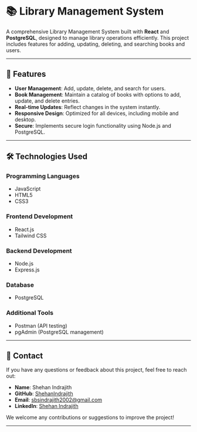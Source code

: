 # 📚 Library Management System

A comprehensive Library Management System built with **React** and **PostgreSQL**, designed to manage library operations efficiently. This project includes features for adding, updating, deleting, and searching books and users.

---

## 🚀 Features

- **User Management**: Add, update, delete, and search for users.
- **Book Management**: Maintain a catalog of books with options to add, update, and delete entries.
- **Real-time Updates**: Reflect changes in the system instantly.
- **Responsive Design**: Optimized for all devices, including mobile and desktop.
- **Secure**: Implements secure login functionality using Node.js and PostgreSQL.

---

## 🛠️ Technologies Used

### Programming Languages
- JavaScript
- HTML5
- CSS3

### Frontend Development
- React.js
- Tailwind CSS

### Backend Development
- Node.js
- Express.js

### Database
- PostgreSQL

### Additional Tools
- Postman (API testing)
- pgAdmin (PostgreSQL management)

---
## 📧 Contact

If you have any questions or feedback about this project, feel free to reach out:

- **Name**: Shehan Indrajith  
- **GitHub**: [ShehanIndrajith](https://github.com/ShehanIndrajith)  
- **Email**: [sbsindrajith2002@gmail.com](mailto:sbsindrajith2002@gmail.com)  
- **LinkedIn**: [Shehan Indrajith](https://www.linkedin.com/in/shehan-indrajith-47b512216/)  

We welcome any contributions or suggestions to improve the project!

---
